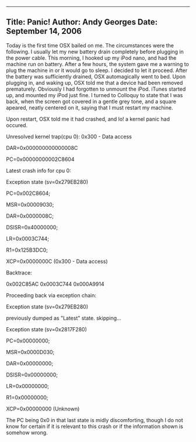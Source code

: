 -----
Title:  Panic!
Author: Andy Georges
Date: September 14, 2006
-----







Today is the first time OSX bailed on me. The circumstances were the
following. I usually let my new battery drain completely before plugging
in the power cable. This morning, I hooked up my iPod nano, and had the
machine run on battery. After a few hours, the system gave me a warning
to plug the machine in or it would go to sleep. I decided to let it
proceed. After the battery was sufficiently drained, OSX automagically
went to bed. Upon plugging in, and waking up, OSX told me that a device
had been removed prematurely. Obviously I had forgotten to unmount the
iPod. iTunes started up, and mounted my iPod just fine. I turned to
Colloquy to state that I was back, when the screen got covered in a
gentle grey tone, and a square apeared, neatly centered on it, saying
that I must restart my machine.


Upon restart, OSX told me it had crashed, and lo! a kernel panic had
occured.


Unresolved kernel trap(cpu 0): 0x300 - Data access


DAR=0x000000000000008C


PC=0x00000000002C8604


Latest crash info for cpu 0:


Exception state (sv=0x279EB280)


PC=0x002C8604;


MSR=0x00009030;


DAR=0x0000008C;


DSISR=0x40000000;


LR=0x0003C744;


R1=0x125B3DC0;


XCP=0x0000000C (0x300 - Data access)


Backtrace:


0x002C85AC 0x0003C744 0x000A9914


Proceeding back via exception chain:


Exception state (sv=0x279EB280)


previously dumped as "Latest" state. skipping...


Exception state (sv=0x2817F280)


PC=0x00000000;


MSR=0x0000D030;


DAR=0x00000000;


DSISR=0x00000000;


LR=0x00000000;


R1=0x00000000;


XCP=0x00000000 (Unknown)


The PC being 0x0 in that last state is midly discomforting, though I do
not know for certain if it is relevant to this crash or if the
information shown is somehow wrong.




